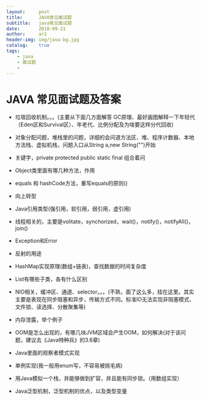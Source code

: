 ```yaml
---
layout:     post
title:      JAVA常见面试题
subtitle:   java常见面试题
date:       2018-09-21
author:     ar2
header-img: img/java-bg.jpg
catalog: 	true
tags:
    - java
    - 面试题
    - 
---
```

# JAVA 常见面试题及答案
- 垃圾回收机制。。。(主要从下面几方面解答 GC原理、最好画图解释一下年轻代（Eden区和Survival区）、年老代、比例分配及为啥要这样分代回收)

- 对象分配问题，堆栈里的问题，详细的会问道方法区、堆、程序计数器、本地方法栈、虚拟机栈，问题入口从String a,new String("")开始

- 关键字，private protected public static final 组合着问

- Object类里面有哪几种方法，作用

- equals 和 hashCode方法，重写equals的原则()

- 向上转型

- Java引用类型(强引用，软引用，弱引用，虚引用)

- 线程相关的，主要是volitate，synchorized，wait()，notify()，notifyAll()，join()

- Exception和Error

- 反射的用途

- HashMap实现原理(数组+链表)，查找数据的时间复杂度

- List有哪些子类，各有什么区别

- NIO相关，缓冲区、通道、selector。。。(不熟，面了这么多，挂在这里。其实主要是表现在同步阻塞和异步，传输方式不同。标准IO无法实现非阻塞模式、文件锁、读选择、分散聚集等)

- 内存泄露，举个例子

- OOM是怎么出现的，有哪几块JVM区域会产生OOM，如何解决(对于该问题，建议去《Java特种兵》的3.6章)

- Java里面的观察者模式实现

- 单例实现(我一般用enum写，不容易被挑毛病)

- 用Java模拟一个栈，并能够做到扩容，并且能有同步锁。（用数组实现）

- Java泛型机制，泛型机制的优点，以及类型变量


